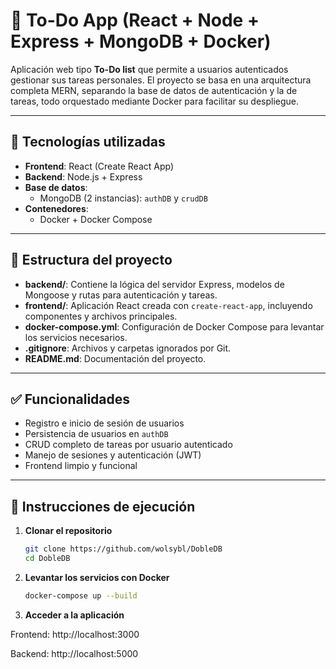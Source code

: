# 📝 To-Do App (React + Node + Express + MongoDB + Docker)

Aplicación web tipo **To-Do list** que permite a usuarios autenticados gestionar sus tareas personales. El proyecto se basa en una arquitectura completa MERN, separando la base de datos de autenticación y la de tareas, todo orquestado mediante Docker para facilitar su despliegue.

---

## 🚀 Tecnologías utilizadas

- **Frontend**: React (Create React App)
- **Backend**: Node.js + Express
- **Base de datos**:
  - MongoDB (2 instancias): `authDB` y `crudDB`
- **Contenedores**:
  - Docker + Docker Compose

---

## 📁 Estructura del proyecto

- **backend/**: Contiene la lógica del servidor Express, modelos de Mongoose y rutas para autenticación y tareas.
- **frontend/**: Aplicación React creada con `create-react-app`, incluyendo componentes y archivos principales.
- **docker-compose.yml**: Configuración de Docker Compose para levantar los servicios necesarios.
- **.gitignore**: Archivos y carpetas ignorados por Git.
- **README.md**: Documentación del proyecto.

---

## ✅ Funcionalidades

- Registro e inicio de sesión de usuarios
- Persistencia de usuarios en `authDB`
- CRUD completo de tareas por usuario autenticado
- Manejo de sesiones y autenticación (JWT)
- Frontend limpio y funcional

---

## 🧪 Instrucciones de ejecución

1. **Clonar el repositorio**  
   ```bash
   git clone https://github.com/wolsybl/DobleDB
   cd DobleDB

2. **Levantar los servicios con Docker**
   ```bash
   docker-compose up --build

3. **Acceder a la aplicación**

Frontend: http://localhost:3000

Backend: http://localhost:5000
